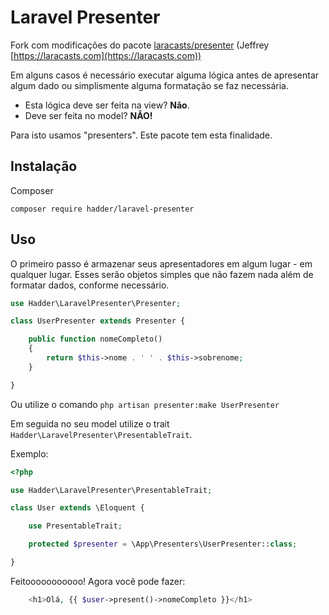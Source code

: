 # Laravel Presenter

Fork com modificações do pacote [laracasts/presenter](https://github.com/laracasts/Presenter) (Jeffrey [https://laracasts.com](https://laracasts.com))

Em alguns casos é necessário executar alguma lógica antes de apresentar algum dado ou simplismente alguma formatação se faz necessária.

- Esta lógica deve ser feita na view? **Não**.
- Deve ser feita no model? **NÃO!**

Para isto usamos "presenters". Este pacote tem esta finalidade.

## Instalação
Composer
```$shell
composer require hadder/laravel-presenter
```

## Uso

O primeiro passo é armazenar seus apresentadores em algum lugar - em qualquer lugar. Esses serão objetos simples que não fazem nada além de formatar dados, conforme necessário.

```php
use Hadder\LaravelPresenter\Presenter;

class UserPresenter extends Presenter {

    public function nomeCompleto()
    {
        return $this->nome . ' ' . $this->sobrenome;
    }

}
```
Ou utilize o comando `php artisan presenter:make UserPresenter`

Em seguida no seu model utilize o trait `Hadder\LaravelPresenter\PresentableTrait`.

Exemplo:

```php
<?php

use Hadder\LaravelPresenter\PresentableTrait;

class User extends \Eloquent {

    use PresentableTrait;

    protected $presenter = \App\Presenters\UserPresenter::class;

}
```

Feitooooooooooo! Agora você pode fazer:

```php
    <h1>Olá, {{ $user->present()->nomeCompleto }}</h1>
```
